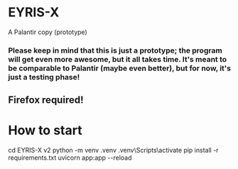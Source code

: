 # EYRIS-X
A Palantir copy (prototype)

### Please keep in mind that this is just a prototype; the program will get even more awesome, but it all takes time. It's meant to be comparable to Palantir (maybe even better), but for now, it's just a testing phase!

## Firefox required!

# How to start
cd EYRIS-X v2
python -m venv .venv
.venv\Scripts\activate
pip install -r requirements.txt
uvicorn app:app --reload
